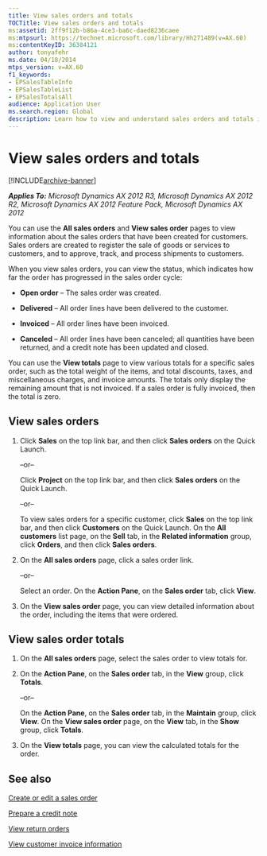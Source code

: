 ```yaml
---
title: View sales orders and totals
TOCTitle: View sales orders and totals
ms:assetid: 2ff9f12b-b86a-4ce3-ba6c-daed8236caee
ms:mtpsurl: https://technet.microsoft.com/library/Hh271489(v=AX.60)
ms:contentKeyID: 36384121
author: tonyafehr
ms.date: 04/18/2014
mtps_version: v=AX.60
f1_keywords:
- EPSalesTableInfo
- EPSalesTableList
- EPSalesTotalsAll
audience: Application User
ms.search.region: Global
description: Learn how to view and understand sales orders and totals in Microsoft Dynamics AX 2012. Track order progress, view totals, and manage shipments.
---
```


# View sales orders and totals 


[!INCLUDE[archive-banner](includes/archive-banner.md)]


_**Applies To:** Microsoft Dynamics AX 2012 R3, Microsoft Dynamics AX 2012 R2, Microsoft Dynamics AX 2012 Feature Pack, Microsoft Dynamics AX 2012_

You can use the **All sales orders** and **View sales order** pages to view information about the sales orders that have been created for customers. Sales orders are created to register the sale of goods or services to customers, and to approve, track, and process shipments to customers.

When you view sales orders, you can view the status, which indicates how far the order has progressed in the sales order cycle:

  - **Open order** – The sales order was created.

  - **Delivered** – All order lines have been delivered to the customer.

  - **Invoiced** – All order lines have been invoiced.

  - **Canceled** – All order lines have been canceled; all quantities have been returned, and a credit note has been updated and closed.

You can use the **View totals** page to view various totals for a specific sales order, such as the total weight of the items, and total discounts, taxes, and miscellaneous charges, and invoice amounts. The totals only display the remaining amount that is not invoiced. If a sales order is fully invoiced, then the total is zero.

## View sales orders

1.  Click **Sales** on the top link bar, and then click **Sales orders** on the Quick Launch.
    
    –or–
    
    Click **Project** on the top link bar, and then click **Sales orders** on the Quick Launch.
    
    –or–
    
    To view sales orders for a specific customer, click **Sales** on the top link bar, and then click **Customers** on the Quick Launch. On the **All customers** list page, on the **Sell** tab, in the **Related information** group, click **Orders**, and then click **Sales orders**.

2.  On the **All sales orders** page, click a sales order link.
    
    –or–
    
    Select an order. On the **Action Pane**, on the **Sales order** tab, click **View**.

3.  On the **View sales order** page, you can view detailed information about the order, including the items that were ordered.

## View sales order totals

1.  On the **All sales orders** page, select the sales order to view totals for.

2.  On the **Action Pane**, on the **Sales order** tab, in the **View** group, click **Totals**.
    
    –or–
    
    On the **Action Pane**, on the **Sales order** tab, in the **Maintain** group, click **View**. On the **View sales order** page, on the **View** tab, in the **Show** group, click **Totals**.

3.  On the **View totals** page, you can view the calculated totals for the order.

## See also

[Create or edit a sales order](create-or-edit-a-sales-order.md)

[Prepare a credit note](prepare-a-credit-note.md)

[View return orders](view-return-orders.md)

[View customer invoice information](view-customer-invoice-information.md)

  



